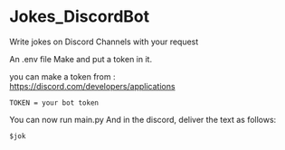 # Jokes_DiscordBot

Write jokes on Discord Channels with your request


An .env file Make and put a token in it.

you can make a token from :  
https://discord.com/developers/applications

```
TOKEN = your bot token
```

You can now run main.py
And in the discord, deliver the text as follows:

```
$jok
```
